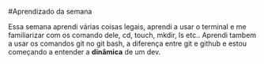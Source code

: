 #Aprendizado da semana

Essa semana aprendi várias coisas legais, aprendi a usar o terminal
e me familiarizar com os comando dele, cd, touch, mkdir, ls etc..
Aprendi tambem a usar os comandos git no git bash, a diferença entre
git e github e estou começando a entender a **dinâmica** de um dev.